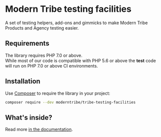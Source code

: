 # Modern Tribe testing facilities

A set of testing helpers, add-ons and gimmicks to make Modern Tribe Products and Agency testing easier.

## Requirements
The library requires PHP 7.0 or above.  
While most of our code is compatible with PHP 5.6 or above the **test** code will run on PHP 7.0 or above CI environments.

## Installation
Use [Composer](https://getcomposer.org/) to require the library in your project:

```bash
composer require --dev moderntribe/tribe-testing-facilities
```

## What's inside?
Read more [in the documentation](docs/index.md).
